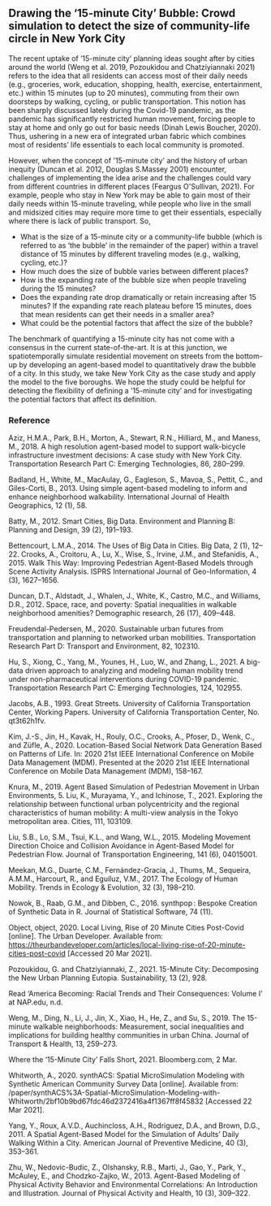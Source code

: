 ## Drawing the ‘15-minute City’ Bubble: Crowd simulation to detect the size of community-life circle in New York City

The recent uptake of  ’15-minute city’ planning ideas sought after by cities around the world (Weng et al. 2019, Pozoukidou and Chatziyiannaki 2021) refers to the idea that all residents can access most of their daily needs (e.g., groceries, work, education, shopping, health, exercise, entertainment, etc.) within 15 minutes (up to 20 minutes), commuting from their own doorsteps by walking, cycling, or public transportation. This notion has been sharply discussed lately during the Covid-19 pandemic, as the pandemic has significantly restricted human movement, forcing people to stay at home and only go out for basic needs (Dinah Lewis Boucher, 2020). Thus, ushering in a new era of integrated urban fabric which combines most of residents’ life essentials to each local community is promoted. 

However, when the concept of '15-minute city' and the history of urban inequity (Duncan et al. 2012,  Douglas S.Massey 2001) encounter, challenges of implementing the idea arise and the challenges could vary from different countries in different places (Feargus O'Sullivan, 2021). For example, people who stay in New York may be able to gain most of their daily needs within 15-minute traveling, while people who live in the small and midsized cities may require more time to get their essentials, especially where there is lack of public transport. So, 

  - What is the size of a 15-minute city or a community-life bubble (which is referred to as ‘the bubble’ in the remainder of the paper) within a travel distance of 15 minutes by different traveling modes (e.g., walking, cycling, etc.)? 
  - How much does the size of bubble varies between different places? 
  - How is the expanding rate of the bubble size when people traveling during the 15 minutes? 
  - Does the expanding rate drop dramatically or retain increasing after 15 minutes? If the expanding rate reach plateau before 15 minutes, does that mean residents can get their needs in a smaller area? 
  - What could be the potential factors that affect the size of the bubble? 
  
The benchmark of quantifying a 15-minute city has not come with a consensus in the current state-of-the-art. It is at this junction, we spatiotemporally simulate residential movement on streets from the bottom-up by developing an agent-based model to quantitatively draw the bubble of a city. In this study, we take New York City as the case study and apply the model to the five boroughs. We hope the study could be helpful for detecting the flexibility of defining a ’15-minute city’ and for investigating the potential factors that affect its definition. 

### Reference
Aziz, H.M.A., Park, B.H., Morton, A., Stewart, R.N., Hilliard, M., and Maness, M., 2018. A high resolution agent-based model to support walk-bicycle infrastructure investment decisions: A case study with New York City. Transportation Research Part C: Emerging Technologies, 86, 280–299.

Badland, H., White, M., MacAulay, G., Eagleson, S., Mavoa, S., Pettit, C., and Giles-Corti, B., 2013. Using simple agent-based modeling to inform and enhance neighborhood walkability. International Journal of Health Geographics, 12 (1), 58.

Batty, M., 2012. Smart Cities, Big Data. Environment and Planning B: Planning and Design, 39 (2), 191–193.

Bettencourt, L.M.A., 2014. The Uses of Big Data in Cities. Big Data, 2 (1), 12–22.
Crooks, A., Croitoru, A., Lu, X., Wise, S., Irvine, J.M., and Stefanidis, A., 2015. Walk This Way: Improving Pedestrian Agent-Based Models through Scene Activity Analysis. ISPRS International Journal of Geo-Information, 4 (3), 1627–1656.

Duncan, D.T., Aldstadt, J., Whalen, J., White, K., Castro, M.C., and Williams, D.R., 2012. Space, race, and poverty: Spatial inequalities in walkable neighborhood amenities? Demographic research, 26 (17), 409–448.

Freudendal-Pedersen, M., 2020. Sustainable urban futures from transportation and planning to networked urban mobilities. Transportation Research Part D: Transport and Environment, 82, 102310.

Hu, S., Xiong, C., Yang, M., Younes, H., Luo, W., and Zhang, L., 2021. A big-data driven approach to analyzing and modeling human mobility trend under non-pharmaceutical interventions during COVID-19 pandemic. Transportation Research Part C: Emerging Technologies, 124, 102955.

Jacobs, A.B., 1993. Great Streets. University of California Transportation Center, Working Papers. University of California Transportation Center, No. qt3t62h1fv.

Kim, J.-S., Jin, H., Kavak, H., Rouly, O.C., Crooks, A., Pfoser, D., Wenk, C., and Züfle, A., 2020. Location-Based Social Network Data Generation Based on Patterns of Life. In: 2020 21st IEEE International Conference on Mobile Data Management (MDM). Presented at the 2020 21st IEEE International Conference on Mobile Data Management (MDM), 158–167.

Knura, M., 2019. Agent Based Simulation of Pedestrian Movement in Urban Environments, 5.
Liu, K., Murayama, Y., and Ichinose, T., 2021. Exploring the relationship between functional urban polycentricity and the regional characteristics of human mobility: A multi-view analysis in the Tokyo metropolitan area. Cities, 111, 103109.

Liu, S.B., Lo, S.M., Tsui, K.L., and Wang, W.L., 2015. Modeling Movement Direction Choice and Collision Avoidance in Agent-Based Model for Pedestrian Flow. Journal of Transportation Engineering, 141 (6), 04015001.

Meekan, M.G., Duarte, C.M., Fernández-Gracia, J., Thums, M., Sequeira, A.M.M., Harcourt, R., and Eguíluz, V.M., 2017. The Ecology of Human Mobility. Trends in Ecology & Evolution, 32 (3), 198–210.

Nowok, B., Raab, G.M., and Dibben, C., 2016. synthpop : Bespoke Creation of Synthetic Data in R. Journal of Statistical Software, 74 (11).

Object,  object, 2020. Local Living, Rise of 20 Minute Cities Post-Covid [online]. The Urban Developer. Available from: https://theurbandeveloper.com/articles/local-living-rise-of-20-minute-cities-post-covid [Accessed 20 Mar 2021].

Pozoukidou, G. and Chatziyiannaki, Z., 2021. 15-Minute City: Decomposing the New Urban Planning Eutopia. Sustainability, 13 (2), 928.

Read ‘America Becoming: Racial Trends and Their Consequences: Volume I’ at NAP.edu, n.d.

Weng, M., Ding, N., Li, J., Jin, X., Xiao, H., He, Z., and Su, S., 2019. The 15-minute walkable neighborhoods: Measurement, social inequalities and implications for building healthy communities in urban China. Journal of Transport & Health, 13, 259–273.

Where the ‘15-Minute City’ Falls Short, 2021. Bloomberg.com, 2 Mar. 

Whitworth, A., 2020. synthACS: Spatial MicroSimulation Modeling with Synthetic American Community Survey Data [online]. Available from: /paper/synthACS%3A-Spatial-MicroSimulation-Modeling-with-Whitworth/2bf10b9bd67fdc46d2372416a4f1367ff8f45832 [Accessed 22 Mar 2021].

Yang, Y., Roux, A.V.D., Auchincloss, A.H., Rodriguez, D.A., and Brown, D.G., 2011. A Spatial Agent-Based Model for the Simulation of Adults’ Daily Walking Within a City. American Journal of Preventive Medicine, 40 (3), 353–361.

Zhu, W., Nedovic-Budic, Z., Olshansky, R.B., Marti, J., Gao, Y., Park, Y., McAuley, E., and Chodzko-Zajko, W., 2013. Agent-Based Modeling of Physical Activity Behavior and Environmental Correlations: An Introduction and Illustration. Journal of Physical Activity and Health, 10 (3), 309–322.



